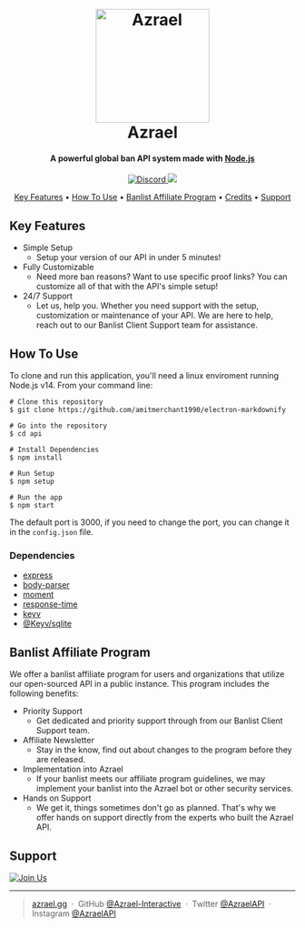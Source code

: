 
<h1 align="center">
  <br>
  <a href="https://azrael.gg?utm_src=Github"><img src="https://cdn.azrael.gg/uploads/branding/azrael_logo_primary.png" alt="Azrael" width="200"></a>
  <br>
  Azrael
  <br>
</h1>

<h4 align="center">A powerful global ban API system made with <a href="https://nodejs.org" target="_blank">Node.js</a></h4>

<p align="center">
  <a href="https://img.shields.io/discord/859549564536356864">
    <img src="https://img.shields.io/discord/859549564536356864"
         alt="Discord">
  </a>
  <a href="https://img.shields.io/maintenance/yes/2021">
    <img src="https://img.shields.io/maintenance/yes/2021">
  </a>
</p>

<p align="center">
  <a href="#key-features">Key Features</a> •
  <a href="#how-to-use">How To Use</a> •
  <a href="#banlist-affiliate-program">Banlist Affiliate Program</a> •
  <a href="#credits">Credits</a> •
  <a href="#support">Support</a>
</p>

## Key Features

* Simple Setup
  - Setup your version of our API in under 5 minutes!
* Fully Customizable
  - Need more ban reasons? Want to use specific proof links? You can customize all of that with the API's simple setup!
* 24/7 Support
  - Let us, help you. Whether you need support with the setup, customization or maintenance of your API. We are here to help, reach out to our Banlist Client Support team for assistance.

## How To Use

To clone and run this application, you'll need a linux enviroment running Node.js v14. From your command line:

```
# Clone this repository
$ git clone https://github.com/amitmerchant1990/electron-markdownify

# Go into the repository
$ cd api

# Install Dependencies
$ npm install

# Run Setup
$ npm setup

# Run the app
$ npm start
```

The default port is 3000, if you need to change the port, you can change it in the `config.json` file.

### Dependencies
- [express](https://www.npmjs.com/package/express)
- [body-parser](https://www.npmjs.com/package/body-parser) 
- [moment](https://www.npmjs.com/package/moment) 
- [response-time](https://www.npmjs.com/package/response-time) 
- [keyv](https://www.npmjs.com/package/keyv) 
- [@Keyv/sqlite](https://www.npmjs.com/package/@keyv/sqlite) 

## Banlist Affiliate Program

We offer a banlist affiliate program for users and organizations that utilize our open-sourced API in a public instance. This program includes the following benefits:
* Priority Support
  - Get dedicated and priority support through from our Banlist Client Support team.
* Affiliate Newsletter
  - Stay in the know, find out about changes to the program before they are released.
* Implementation into Azrael
  - If your banlist meets our affiliate program guidelines, we may implement your banlist into the Azrael bot or other security services.
* Hands on Support
  - We get it, things sometimes don't go as planned. That's why we offer hands on support directly from the experts who built the Azrael API.


## Support

<a href="https://azrl.cc/dis?utm_src=Github" target="_blank"><img src="https://cdn.azrael.gg/assets/remote/img/market/azrael_join_us_banner.png" alt="Join Us"></a>

---

> [azrael.gg](https://azrael.gg) &nbsp;&middot;&nbsp;
> GitHub [@Azrael-Interactive](https://github.com/Azrael-Interactive) &nbsp;&middot;&nbsp;
> Twitter [@AzraelAPI](https://twitter.com/AzraelAPI) &nbsp;&middot;&nbsp;
> Instagram [@AzraelAPI](https://www.instagram.com/azraelapi/)

